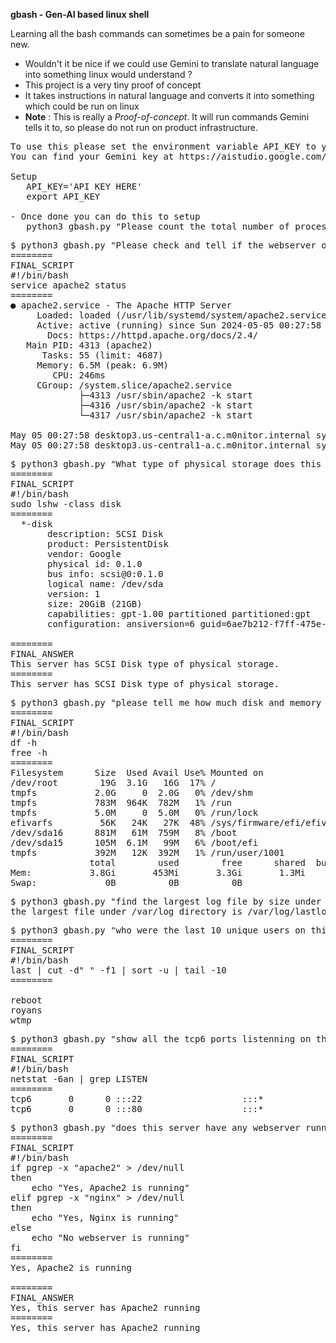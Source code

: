 **gbash - Gen-AI based linux shell**

Learning all the bash commands can sometimes be a pain for someone new. 
- Wouldn't it be nice if we could use Gemini to translate natural language into something linux would understand ?
- This project is a very tiny proof of concept
- It takes instructions in natural language and converts it into something which could be run on linux
- **Note** : This is really a _Proof-of-concept_. It will run commands Gemini tells it to, so please do not run on product infrastructure.

<pre>
To use this please set the environment variable API_KEY to your Gemini API key.
You can find your Gemini key at https://aistudio.google.com/app/apikey

Setup
   API_KEY='API KEY HERE'
   export API_KEY

- Once done you can do this to setup
   python3 gbash.py "Please count the total number of processes on this system"
</pre>

<pre>
$ python3 gbash.py "Please check and tell if the webserver on this server is operating correctly. "
========
FINAL_SCRIPT
#!/bin/bash
service apache2 status
========
● apache2.service - The Apache HTTP Server
     Loaded: loaded (/usr/lib/systemd/system/apache2.service; enabled; preset: enabled)
     Active: active (running) since Sun 2024-05-05 00:27:58 UTC; 36min ago
       Docs: https://httpd.apache.org/docs/2.4/
   Main PID: 4313 (apache2)
      Tasks: 55 (limit: 4687)
     Memory: 6.5M (peak: 6.9M)
        CPU: 246ms
     CGroup: /system.slice/apache2.service
             ├─4313 /usr/sbin/apache2 -k start
             ├─4316 /usr/sbin/apache2 -k start
             └─4317 /usr/sbin/apache2 -k start

May 05 00:27:58 desktop3.us-central1-a.c.m0nitor.internal systemd[1]: Starting apache2.service - The Apache HTTP Server...
May 05 00:27:58 desktop3.us-central1-a.c.m0nitor.internal systemd[1]: Started apache2.service - The Apache HTTP Server.
</pre>

<pre>
$ python3 gbash.py "What type of physical storage does this server have ?"
========
FINAL_SCRIPT
#!/bin/bash
sudo lshw -class disk
========
  *-disk
       description: SCSI Disk
       product: PersistentDisk
       vendor: Google
       physical id: 0.1.0
       bus info: scsi@0:0.1.0
       logical name: /dev/sda
       version: 1
       size: 20GiB (21GB)
       capabilities: gpt-1.00 partitioned partitioned:gpt
       configuration: ansiversion=6 guid=6ae7b212-f7ff-475e-8a03-7ba7b71ed3b3 logicalsectorsize=512 sectorsize=4096

========
FINAL_ANSWER
This server has SCSI Disk type of physical storage.
========
This server has SCSI Disk type of physical storage.
</pre>

<pre>
$ python3 gbash.py "please tell me how much disk and memory storage I have on this server."
========
FINAL_SCRIPT
#!/bin/bash
df -h
free -h
========
Filesystem      Size  Used Avail Use% Mounted on
/dev/root        19G  3.1G   16G  17% /
tmpfs           2.0G     0  2.0G   0% /dev/shm
tmpfs           783M  964K  782M   1% /run
tmpfs           5.0M     0  5.0M   0% /run/lock
efivarfs         56K   24K   27K  48% /sys/firmware/efi/efivars
/dev/sda16      881M   61M  759M   8% /boot
/dev/sda15      105M  6.1M   99M   6% /boot/efi
tmpfs           392M   12K  392M   1% /run/user/1001
               total        used        free      shared  buff/cache   available
Mem:           3.8Gi       453Mi       3.3Gi       1.3Mi       303Mi       3.4Gi
Swap:             0B          0B          0B
</pre>

<pre>
$ python3 gbash.py "find the largest log file by size under /var/log directory"
the largest file under /var/log directory is /var/log/lastlog
</pre>

<pre>
$ python3 gbash.py "who were the last 10 unique users on this syetm ?"
========
FINAL_SCRIPT
#!/bin/bash
last | cut -d" " -f1 | sort -u | tail -10
========

reboot
royans
wtmp
</pre>

<pre>
$ python3 gbash.py "show all the tcp6 ports listenning on this server"
========
FINAL_SCRIPT
#!/bin/bash
netstat -6an | grep LISTEN
========
tcp6       0      0 :::22                   :::*                    LISTEN     
tcp6       0      0 :::80                   :::*                    LISTEN   
</pre>

<pre>
$ python3 gbash.py "does this server have any webserver running ?"
========
FINAL_SCRIPT
#!/bin/bash
if pgrep -x "apache2" > /dev/null
then
    echo "Yes, Apache2 is running"
elif pgrep -x "nginx" > /dev/null
then
    echo "Yes, Nginx is running"
else
    echo "No webserver is running"
fi
========
Yes, Apache2 is running

========
FINAL_ANSWER
Yes, this server has Apache2 running
========
Yes, this server has Apache2 running
</pre>


